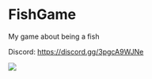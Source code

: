 # FishGame
My game about being a fish

Discord: https://discord.gg/3pgcA9WJNe

![](GitHub/fishgame.gif)
